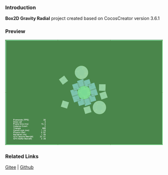 ### Introduction
**Box2D Gravity Radial** project created based on CocosCreator version 3.6.1 

### Preview
![image](../../../gif/202211/2022110302.gif)

### Related Links
[Gitee](https://gitee.com/mirrors_cocos-creator/cocos-example-physics/tree/v3.x/2d/box2d/assets/cases/demo) | [Github](https://github.com/cocos/cocos-example-physics/tree/v3.x/2d/box2d/assets/cases/demo)